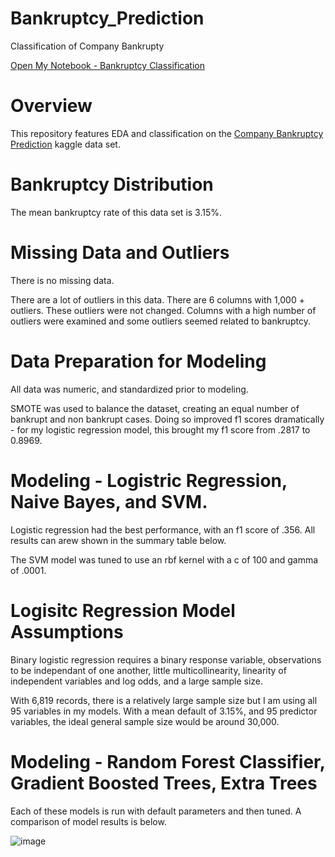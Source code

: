 # Bankruptcy_Prediction
Classification of Company Bankrupty

[Open My Notebook - Bankruptcy Classification](https://colab.research.google.com/drive/1Ebst3JfQvHyLS7MHsJuH33o4dz5islVy?usp=sharing)

# Overview
This repository features EDA and classification on the [Company Bankruptcy Prediction](https://www.kaggle.com/fedesoriano/company-bankruptcy-prediction) kaggle data set.

# Bankruptcy Distribution
The mean bankruptcy rate of this data set is 3.15%.

# Missing Data and Outliers
There is no missing data.

There are a lot of outliers in this data. There are 6 columns with 1,000 + outliers. These outliers were not changed. Columns with a high number of outliers were examined and some outliers seemed related to bankruptcy.

# Data Preparation for Modeling

All data was numeric, and standardized prior to modeling.

SMOTE was used to balance the dataset, creating an equal number of bankrupt and non bankrupt cases. Doing so improved f1 scores dramatically - for my logistic regression model, this brought my f1 score from .2817 to 0.8969.

# Modeling - Logistric Regression, Naive Bayes, and SVM.

Logistic regression had the best performance, with an f1 score of .356. All results can arew shown in the summary table below.

The SVM model was tuned to use an rbf kernel with a c of 100 and gamma of .0001.

# Logisitc Regression Model Assumptions

Binary logistic regression requires a binary response variable, observations to be independant of one another, little multicollinearity, linearity of independent variables and log odds, and a large sample size.

With 6,819 records, there is a relatively large sample size but I am using all 95 variables in my models. With a mean default of 3.15%, and 95 predictor variables, the ideal general sample size would be around 30,000.

# Modeling - Random Forest Classifier, Gradient Boosted Trees, Extra Trees
Each of these models is run with default parameters and then tuned. A comparison of model results is below.

![image](https://user-images.githubusercontent.com/85903905/152596788-f5012086-224f-40fc-833c-3dda1e83b8f0.png)

